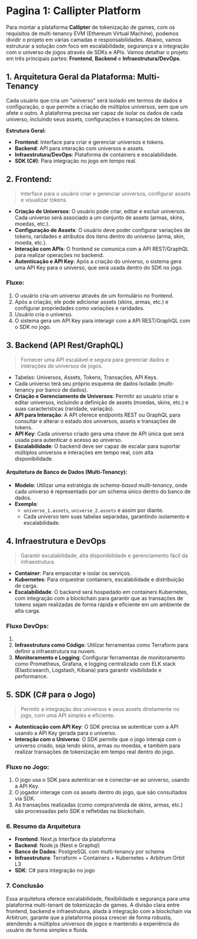# Pagina 1: Callipter Platform

Para montar a plataforma **Callipter** de tokenização de games, com os requisitos de multi-tenancy EVM (Ethereum Virtual Machine), podemos dividir o projeto em várias camadas e responsabilidades. Abaixo, vamos estruturar a solução com foco em escalabilidade, segurança e a integração com o universo de jogos através de SDKs e APIs. Vamos detalhar o projeto em três principais partes: **Frontend**, **Backend** e **Infraestrutura/DevOps**.

## 1. **Arquitetura Geral da Plataforma**: **Multi-Tenancy**

Cada usuário que cria um "universo" será isolado em termos de dados e configuração, o que permite a criação de múltiplos universos, sem que um afete o outro. A plataforma precisa ser capaz de isolar os dados de cada universo, incluindo seus assets, configurações e transações de tokens.

**Estrutura Geral:**

- **Frontend**: Interface para criar e gerenciar universos e tokens.
- **Backend**: API para interação com universos e assets.
- **Infraestrutura/DevOps**: Plataforma de containers e escalabilidade.
- **SDK (C#)**: Para integração no jogo em tempo real.

## 2. **Frontend**:

> Interface para o usuário criar e gerenciar universos, configurar assets e visualizar tokens.

- **Criação de Universos**: O usuário pode criar, editar e excluir universos. Cada universo será associado a um conjunto de assets (armas, skins, moedas, etc.).
- **Configuração de Assets**: O usuário deve poder configurar variações de tokens, raridades e atributos dos itens dentro do universo (arma, skin, moeda, etc.).
- **Interação com APIs**: O frontend se comunica com a API REST/GraphQL para realizar operações no backend.
- **Autenticação e API Key**: Após a criação do universo, o sistema gera uma API Key para o universo, que será usada dentro do SDK no jogo.

### **Fluxo**:

1. O usuário cria um universo através de um formulário no frontend.
2. Após a criação, ele pode adicionar assets (skins, armas, etc.) e configurar propriedades como variações e raridades.
3. Usuário cria o universo.
4. O sistema gera um API Key para interagir com a API REST/GraphQL com o SDK no jogo.

## 3. **Backend (API Rest/GraphQL)**

> Fornecer uma API escalável e segura para gerenciar dados e interações de universos de jogos.

- Tabelas: Universos, Assets, Tokens, Transações, API Keys.
- Cada universo terá seu próprio esquema de dados isolado (multi-tenancy por banco de dados).
- **Criação e Gerenciamento de Universos**: Permitir ao usuário criar e editar universos, incluindo a definição de assets (moedas, skins, etc.) e suas características (raridade, variação).
- **API para Interação**: A API oferece endpoints REST ou GraphQL para consultar e alterar o estado dos universos, assets e transações de tokens.
- **API Key**: Cada universo criado gera uma chave de API única que será usada para autenticar o acesso ao universo.
- **Escalabilidade**: O backend deve ser capaz de escalar para suportar múltiplos universos e interações em tempo real, com alta disponibilidade.

#### **Arquitetura de Banco de Dados (Multi-Tenancy)**:

- **Modelo**: Utilizar uma estratégia de _schema-based multi-tenancy_, onde cada universo é representado por um schema único dentro do banco de dados.
- **Exemplo**:
  - `universe_1.assets`, `universe_2.assets` e assim por diante.
  - Cada universo tem suas tabelas separadas, garantindo isolamento e escalabilidade.

## 4. **Infraestrutura e DevOps**

> Garantir escalabilidade, alta disponibilidade e gerenciamento fácil da infraestrutura.

- **Container**: Para empacotar e isolar os serviços.
- **Kubernetes**: Para orquestrar containers, escalabilidade e distribuição de carga.
- **Escalabilidade**: O backend será hospedado em containers Kubernetes, com integração com a blockchain para garantir que as transações de tokens sejam realizadas de forma rápida e eficiente em um ambiente de alta carga.

### **Fluxo DevOps**:

1.
2. **Infraestrutura como Código**: Utilizar ferramentas como Terraform para definir a infraestrutura na nuvem.
3. **Monitoramento e Logging**: Configurar ferramentas de monitoramento como Prometheus, Grafana, e logging centralizado com ELK stack (Elasticsearch, Logstash, Kibana) para garantir visibilidade e performance.

## 5. **SDK (C# para o Jogo)**

> Permitir a integração dos universos e seus assets diretamente no jogo, com uma API simples e eficiente.

- **Autenticação com API Key**: O SDK precisa se autenticar com a API usando a API Key gerada para o universo.
- **Interação com o Universo**: O SDK permite que o jogo interaja com o universo criado, seja lendo skins, armas ou moedas, e também para realizar transações de tokenização em tempo real dentro do jogo.

### **Fluxo no Jogo**:

1. O jogo usa o SDK para autenticar-se e conectar-se ao universo, usando a API Key.
2. O jogador interage com os assets dentro do jogo, que são consultados via SDK.
3. As transações realizadas (como compra/venda de skins, armas, etc.) são processadas pelo SDK e refletidas na blockchain.

### 6. **Resumo da Arquitetura**

- **Frontend**: Next.js Interface da plataforma
- **Backend**: Node.js (Nest e Graphql)
- **Banco de Dados**: PostgreSQL com multi-tenancy por schema
- **Infraestrutura**: Terraform + Containers + Kubernetes + Arbitrum Orbit L3
- **SDK**: C# para integração no jogo

### 7. **Conclusão**

Essa arquitetura oferece escalabilidade, flexibilidade e segurança para uma plataforma multi-tenant de tokenização de games. A divisão clara entre frontend, backend e infraestrutura, aliada à integração com a blockchain via Arbitrum, garante que a plataforma possa crescer de forma robusta, atendendo a múltiplos universos de jogos e mantendo a experiência do usuário de forma simples e fluida.
